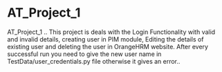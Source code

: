 # AT_Project_1
AT_Project_1 .. This project is deals with the Login Functionality with valid and invalid details, creating user in PIM module, Editing the details of existing user and deleting the user in OrangeHRM website. After every successful run you need to give the new user name in TestData/user_credentials.py file otherwise it gives an error..
